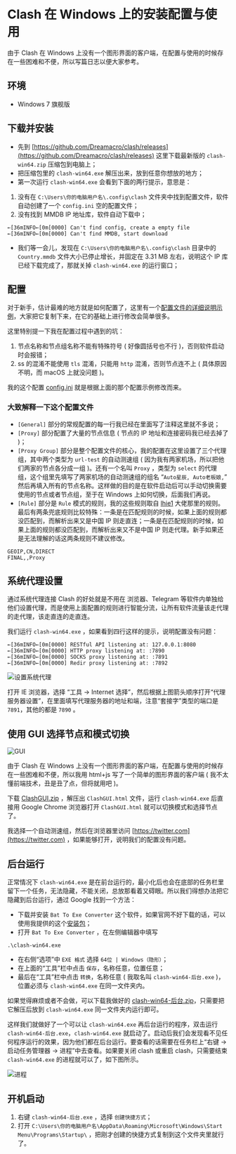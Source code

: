 # Clash 在 Windows 上的安装配置与使用

由于 Clash 在 Windows 上没有一个图形界面的客户端，在配置与使用的时候存在一些困难和不便，所以写篇日志以便大家参考。

## 环境

- Windows 7 旗舰版


## 下载并安装

- 先到 [https://github.com/Dreamacro/clash/releases](https://github.com/Dreamacro/clash/releases) 这里下载最新版的 `clash-win64.zip` 压缩包到电脑上；
- 把压缩包里的 `clash-win64.exe` 解压出来，放到任意你想放的地方；
- 第一次运行 `clash-win64.exe` 会看到下面的两行提示，意思是：
1. 没有在 `C:\Users\你的电脑用户名\.config\clash` 文件夹中找到配置文件，软件自动创建了一个 `config.ini` 空的配置文件；
2. 没有找到 MMDB IP 地址库，软件自动下载中；
```
←[36mINFO←[0m[0000] Can't find config, create a empty file
←[36mINFO←[0m[0000] Can't find MMDB, start download
```
- 我们等一会儿，发现在 `C:\Users\你的电脑用户名\.config\clash` 目录中的 `Country.mmdb` 文件大小已停止增长，并固定在 3.31 MB 左右，说明这个 IP 库已经下载完成了，那就关掉 `clash-win64.exe` 的运行窗口；


## 配置

对于新手，估计最难的地方就是如何配置了，这里有一个[配置文件的详细说明示例](https://github.com/Hackl0us/SS-Rule-Snippet/blob/master/LAZY_RULES/clashX.ini)，大家把它复制下来，在它的基础上进行修改会简单很多。

这里特别提一下我在配置过程中遇到的坑：

1. 节点名称和节点组名称不能有特殊符号 ( 好像圆括号也不行 )，否则软件启动时会报错；
2. ss 的混淆不能使用 `tls` 混淆，只能用 `http` 混淆，否则节点连不上 ( 具体原因不明，而 macOS 上就没问题 )。

我的这个配置 [config.ini](https://github.com/meishixiu/note/blob/master/Clash/config.ini) 就是根据上面的那个配置示例修改而来。

### 大致解释一下这个配置文件

- `[General]` 部分的常规配置的每一行我已经在里面写了注释这里就不多说；
- `[Proxy]` 部分配置了大量的节点信息 ( 节点的 IP 地址和连接密码我已经去掉了 )；
- `[Proxy Group]` 部分是整个配置文件的核心，我的配置在这里设置了三个代理组，其中两个类型为 `url-test` 的自动测速组 ( 因为我有两家机场，所以把他们两家的节点各分成一组 )。还有一个名叫 `Proxy` ，类型为 `select` 的代理组，这个组里先填写了两家机场的自动测速组的组名 “`Auto星辰, Auto老板娘,`” 然后再填入所有的节点名称。这样做的目的是在软件启动后可以手动切换需要使用的节点或者节点组，至于在 Windows 上如何切换，后面我们再说。
- `[Rule]` 部分是 `Rule` 模式的规则，我的这些规则取自 [lhie1](https://github.com/lhie1/Rules) 大佬那里的规则。最后有两条兜底规则比较特殊：一条是在匹配规则的时候，如果上面的规则都没匹配到，而解析出来又是中国 IP 则走直连；一条是在匹配规则的时候，如果上面的规则都没匹配到，而解析出来又不是中国 IP 则走代理。新手如果还是无法理解的话这两条规则不建议修改。

```
GEOIP,CN,DIRECT
FINAL,,Proxy
```

## 系统代理设置

通过系统代理连接 Clash 的好处就是不用在 浏览器、Telegram 等软件内单独给他们设置代理，而是使用上面配置的规则进行智能分流，让所有软件流量该走代理的走代理，该走直连的走直连。

我们运行 `clash-win64.exe` ，如果看到四行这样的提示，说明配置没有问题：

```
←[36mINFO←[0m[0000] RESTful API listening at: 127.0.0.1:8080
←[36mINFO←[0m[0000] HTTP proxy listening at: :7890
←[36mINFO←[0m[0000] SOCKS proxy listening at: :7891
←[36mINFO←[0m[0000] Redir proxy listening at: :7892
```

![设置系统代理](https://github.com/meishixiu/note/raw/master/Clash/设置系统代理.png)

打开 IE 浏览器，选择 “工具 -> Internet 选择”，然后根据上图箭头顺序打开“代理服务器设置”，在里面填写代理服务器的地址和端，注意“套接字”类型的端口是 `7891`，其他的都是 `7890` 。

## 使用 GUI 选择节点和模式切换

![GUI](https://github.com/meishixiu/note/raw/master/Clash/GUI.png)

由于 Clash 在 Windows 上没有一个图形界面的客户端，在配置与使用的时候存在一些困难和不便，所以我用 html+js 写了一个简单的图形界面的客户端 ( 我不太懂前端技术，丑是丑了点，但将就用吧 )。

下载 [ClashGUI.zip](https://github.com/meishixiu/note/raw/master/Clash/ClashGUI.zip) ，解压出 `ClashGUI.html` 文件，运行 `clash-win64.exe` 后直接用 Google Chrome 浏览器打开 `ClashGUI.html` 就可以切换模式和选择节点了。

我选择一个自动测速组，然后在浏览器里访问 [https://twitter.com](https://twitter.com) ，如果能够打开，说明我们的配置没有问题。


## 后台运行

正常情况下 `clash-win64.exe` 是在前台运行的，最小化后也会在底部的任务栏里留下一个任务，无法隐藏，不能关闭，总放那看着又碍眼。所以我们得想办法把它隐藏到后台运行，通过 Google 找到一个方法：

- 下载并安装 `Bat To Exe Converter` 这个软件，如果官网不好下载的话，可以使用我提供的这个[安装包](https://github.com/meishixiu/note/raw/master/Clash/Bat_To_Exe_Converter.zip)；
- 打开 `Bat To Exe Converter` ，在左侧编辑器中填写

```
.\clash-win64.exe
```
- 在右侧“选项”中 `EXE 格式` 选择 `64位 | Windows（隐形）`；
- 在上面的“工具”栏中点击 `保存`，名称任意，位置任意；
- 最后在“工具”栏中点击 `转换`，名称任意 ( 我取名叫 `clash-win64-后台.exe` )，位置必须与 `clash-win64.exe` 在同一文件夹内。

如果觉得麻烦或者不会做，可以下载我做好的 [clash-win64-后台.zip](https://github.com/meishixiu/note/raw/master/Clash/clash-win64-后台.zip)，只需要把它解压后放到 `clash-win64.exe` 同一文件夹内运行即可。

这样我们就做好了一个可以让 `clash-win64.exe` 再后台运行的程序，双击运行 `clash-win64-后台.exe`，`clash-win64.exe` 就启动了。启动后我们会发现看不见任何程序运行的效果，因为他们都在后台运行。要查看的话需要在任务栏上“右键 -> 启动任务管理器 -> 进程”中去查看。如果要关闭 clash 或重启 clash，只需要结束 `clash-win64.exe` 的进程就可以了，如下图所示。

![进程](https://raw.githubusercontent.com/meishixiu/note/52f968fcde27c5b2b9814cd487a5b80933250c40/Clash/%E8%BF%9B%E7%A8%8B.png)


## 开机启动

1. 右键 `clash-win64-后台.exe` ，选择 `创建快捷方式`；
2. 打开 `C:\Users\你的电脑用户名\AppData\Roaming\Microsoft\Windows\Start Menu\Programs\Startup\` ，把刚才创建的快捷方式复制到这个文件夹里就行了。